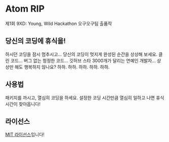 # Atom RIP
제1회 9XD: Young, Wild Hackathon 오구오구팀 출품작

## 당신의 코딩에 휴식을!
하시던 코딩을 잠시 멈추시고… 당신의 코딩이 멋지게 완성된 순간을 상상해 보세요. 클린 코드… 버그 없는 청정한 코드… 깃허브 스타 3000개가 달리는 연예인 개발자… 상상만 해도 행복하지 않나요? 하하. 하하. 하하. 하하. 하하.

## 사용법
패키지를 까시고, 열심히 코딩을 하세요. 설정한 코딩 시간만큼 열심히 일하고 나면 휴식 시간이 찾아옵니다!

## 라이선스
[MIT 라이선스](LICENSE)입니다!
